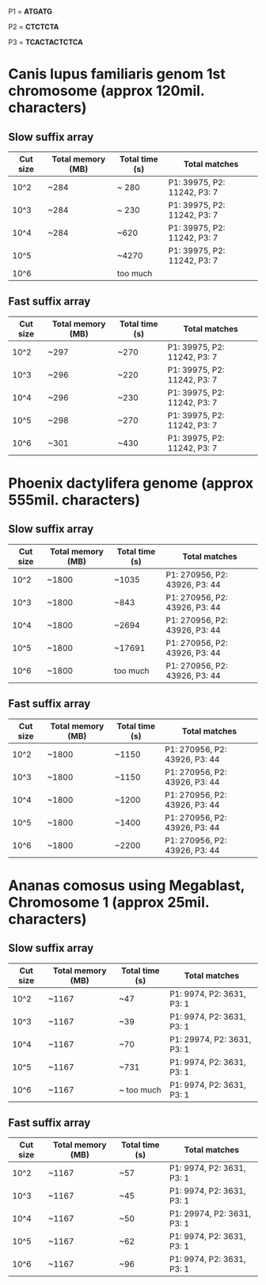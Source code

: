 P1 = __ATGATG__

P2 = __CTCTCTA__

P3 = __TCACTACTCTCA__

# Canis lupus familiaris genom 1st chromosome (approx 120mil. characters)

## Slow suffix array  

| Cut size | Total memory (MB) | Total time (s) | Total matches|
| ---------|--------------|------------|--------------------|
| 10^2     |   ~284    | ~ 280    |P1: 39975, P2: 11242, P3: 7 |
| 10^3     |   ~284   | ~ 230     | P1: 39975, P2: 11242, P3: 7 |
| 10^4     |   ~284     |  ~620     |P1: 39975, P2: 11242, P3: 7 |
| 10^5     |      |  ~4270   |P1: 39975, P2: 11242, P3: 7 |
| 10^6     |      | too much   | |

## Fast suffix array 

| Cut size | Total memory (MB) | Total time (s) | Total matches|
| ---------|--------------|------------|-------------------|
| 10^2     |   ~297   | ~270       |P1: 39975, P2: 11242, P3: 7 |
| 10^3     |   ~296    |  ~220     |P1: 39975, P2: 11242, P3: 7 |
| 10^4     |   ~296     |  ~230    |P1: 39975, P2: 11242, P3: 7 |
| 10^5     |   ~298  |  ~270       | P1: 39975, P2: 11242, P3: 7 |
| 10^6     |   ~301      |  ~430   |P1: 39975, P2: 11242, P3: 7 |


# Phoenix dactylifera genome (approx 555mil. characters)

## Slow suffix array

| Cut size | Total memory (MB) | Total time (s) | Total matches|
| ---------|--------------|------------|-------------------|
| 10^2     |   ~1800     |  ~1035   |P1: 270956, P2: 43926, P3: 44|
| 10^3     |   ~1800     |  ~843   |P1: 270956, P2: 43926, P3: 44|
| 10^4     |   ~1800    |  ~2694   |P1: 270956, P2: 43926, P3: 44|
| 10^5     |   ~1800     |  ~17691   |P1: 270956, P2: 43926, P3: 44|
| 10^6     |   ~1800     |  too much   |P1: 270956, P2: 43926, P3: 44|

## Fast suffix array

| Cut size | Total memory (MB) | Total time (s) | Total matches|
| ---------|--------------|------------|-------------------|
| 10^2     |   ~1800     |  ~1150   |P1: 270956, P2: 43926, P3: 44|
| 10^3     |   ~1800     |  ~1150   |P1: 270956, P2: 43926, P3: 44|
| 10^4     |   ~1800     |  ~1200   |P1: 270956, P2: 43926, P3: 44|
| 10^5     |   ~1800     |  ~1400   |P1: 270956, P2: 43926, P3: 44|
| 10^6     |   ~1800     |  ~2200   |P1: 270956, P2: 43926, P3: 44|

# Ananas comosus using Megablast, Chromosome 1 (approx 25mil. characters)

## Slow suffix array

| Cut size | Total memory (MB) | Total time (s) | Total matches|
| ---------|--------------|------------|-------------------|
| 10^2     |   ~1167     |  ~47   |P1: 9974, P2: 3631, P3: 1|
| 10^3     |   ~1167     |  ~39   |P1: 9974, P2: 3631, P3: 1|
| 10^4     |   ~1167    |  ~70   |P1: 29974, P2: 3631, P3: 1|
| 10^5     |   ~1167     |  ~731   |P1: 9974, P2: 3631, P3: 1|
| 10^6     |   ~1167     |  ~ too much  |P1: 9974, P2: 3631, P3: 1|

## Fast suffix array

| Cut size | Total memory (MB) | Total time (s) | Total matches|
| ---------|--------------|------------|-------------------|
| 10^2     |   ~1167     |  ~57   |P1: 9974, P2: 3631, P3: 1|
| 10^3     |   ~1167     |  ~45   |P1: 9974, P2: 3631, P3: 1|
| 10^4     |   ~1167     |  ~50   |P1: 29974, P2: 3631, P3: 1|
| 10^5     |   ~1167     |  ~62   |P1: 9974, P2: 3631, P3: 1|
| 10^6     |   ~1167     |  ~96   |P1: 9974, P2: 3631, P3: 1|
